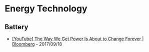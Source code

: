 # Energy Technology

## Battery

* [[YouTube] The Way We Get Power Is About to Change Forever | Bloomberg](https://www.youtube.com/watch?v=fSkTpKa5gbo) - 2017/09/18
